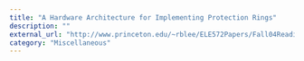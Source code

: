 ```yaml
---
title: "A Hardware Architecture for Implementing Protection Rings"
description: ""
external_url: "http://www.princeton.edu/~rblee/ELE572Papers/Fall04Readings/ProtectionRings_Schroeder&Saltzer.pdf"
category: "Miscellaneous"
---
```

